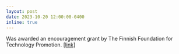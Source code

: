 ```yaml
---
layout: post
date: 2023-10-20 12:00:00-0400
inline: true
---
```


Was awarded an encouragement grant by The Finnish Foundation for Technology Promotion. <a href="https://tekniikanedistamissaatio.fi/en/foundation/">[link]</a>
